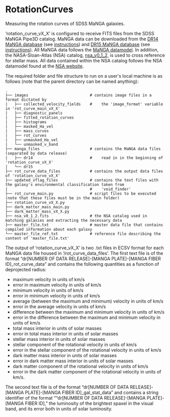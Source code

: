 # RotationCurves
Measuring the rotation curves of SDSS MaNGA galaxies.

‘rotation_curve_vX_X’ is configured to receive FITS files from the SDSS MaNGA Pipe3D catalog. MaNGA data can be downloaded from the [DR14 MaNGA database]( https://dr14.sdss.org/sas/dr14/manga/spectro/pipe3d/v2_1_2/2.1.2/) (see [instructions]( http://www.sdss.org/dr14/manga/manga-data/data-access/)) and [DR15 MaNGA database]( https://dr15.sdss.org/sas/dr15/manga/spectro/pipe3d/v2_4_3/2.4.3/) (see [instructions]( http://www.sdss.org/dr15/manga/manga-data/data-access/)). All MaNGA data follows the [MaNGA datamodel](https://data.sdss.org/datamodel/files/MANGA_PIPE3D/MANGADRP_VER/PIPE3D_VER/PLATE/manga.Pipe3D.cube.html). In addition, the NASA-Sloan-Atlas (NSA) catalog, [nsa_v0_1_2](http://sdss.physics.nyu.edu/mblanton/v0/nsa_v0_1_2.fits), is used to cross reference for stellar mass. All data contained within the NSA catalog follows the NSA datamodel found at the [NSA website](http://nsatlas.org/data).

The required folder and file structure to run on a user's local machine is as follows (note that the parent directory can be named anything):

    .
    ├── images                           # contains image files in a format dictated by 
    |   ├── collected_velocity_fields    #    the 'image_format' variable in 'rot_curve_main_vX_X'
    |   ├── diagnostic_panels
    |   ├── fitted_rotation_curves
    |   ├── histograms
    |   ├── masked_Ha_vel
    |   ├── mass_curves
    |   ├── rot_curves
    |   ├── unmasked_Ha_vel
    |   └── unmasked_v_band
    ├── manga_files                      # contains the MaNGA data files (separated by data release)
    |   ├── dr14                         #    read in in the beginning of 'rotation_curve_vX_X'
    |   └── dr15
    ├── rot_curve_data_files             # contains the output data files of 'rotation_curve_vX_X'
    ├── updated_vflag_files              # contains the text files with the galaxy's environmental classification taken from        
    |                                    #    'void_finder'
    ├── rot_curve_main.py                # script files to be executed (note that these files must be in the main folder)
    ├── rotation_curve_vX_X.py
    ├── dark_matter_mass_main.py
    ├── dark_matter_mass_vX_X.py
    ├── nsa_v0_1_2.fits                  # the NSA catalog used in matching galaxies and extracting the necessary data
    ├── master_file.txt                  # master data file that contains compiled information about each galaxy
    └── master_file_ref.txt              # reference file describing the content of 'master_file.txt'

The output of ‘rotation_curve_vX_X’ is two .txt files in ECSV format for each MaNGA data file housed in ‘/rot_curve_data_files’. 
The first text file is of the format “dr[NUMBER OF DATA RELEASE]-[MANGA PLATE]-[MANGA FIBER ID]_rot_curve_data” and contains the following quantities as a function of deprojected radius:
* maximum velocity in units of km/s
* error in maximum velocity in units of km/s
* minimum velocity in units of km/s
* error in minimum velocity in units of km/s
* average (between the maximum and minimum) velocity in units of km/s
* error in the average velocity in units of km/s
* difference between the maximum and minimum velocity in units of km/s
* error in the difference between the maximum and minimum velocity in units of km/s
* total mass interior in units of solar masses
* error in total mass interior in units of solar masses
* stellar mass interior in units of solar masses
* stellar component of the rotational velocity in units of km/s
* error in the stellar component of the rotational velocity in units of km/s
* dark matter mass interior in units of solar masses
* error in dark matter mass interior in units of solar masses
* dark matter component of the rotational velocity in units of km/s
* error in the dark matter component of the rotational velocity in units of km/s.

The second text file is of the format “dr[NUMBER OF DATA RELEASE]-[MANGA PLATE]-[MANGA FIBER ID]_gal_stat_data” and contains a string identifier of the format ““dr[NUMBER OF DATA RELEASE]-[MANGA PLATE]-[MANGA FIBER ID],” the luminosity of the brightest spaxel in the visual band, and its error both in units of solar luminosity.
